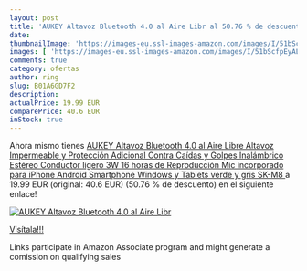 ```yaml
---
layout: post
title: 'AUKEY Altavoz Bluetooth 4.0 al Aire Libr al 50.76 % de descuento'
date: 
thumbnailImage: 'https://images-eu.ssl-images-amazon.com/images/I/51bScfpEyAL._SL200_.jpg'
images: [ 'https://images-eu.ssl-images-amazon.com/images/I/51bScfpEyAL._SL200_.jpg' ]
comments: true
category: ofertas
author: ring
slug: B01A6GD7F2
description:
actualPrice: 19.99 EUR
comparePrice: 40.6 EUR
inStock: true
---
```


Ahora mismo tienes [AUKEY Altavoz Bluetooth 4.0 al Aire Libre  Altavoz Impermeable y Protección Adicional Contra Caídas y Golpes Inalámbrico Estéreo  Conductor ligero 3W  16 horas de Reproducción  Mic incorporado para iPhone  Android  Smartphone Windows y Tablets  verde y gris  SK-M8 ](https://www.amazon.es/dp/B01A6GD7F2/?tag=tolees-21) a 19.99 EUR (original: 40.6 EUR) (50.76 %  de descuento) en el siguiente enlace!

[![AUKEY Altavoz Bluetooth 4.0 al Aire Libr](https://images-eu.ssl-images-amazon.com/images/I/51bScfpEyAL._SL200_.jpg)](https://www.amazon.es/dp/B01A6GD7F2/?tag=tolees-21)

[Visítala!!!](https://www.amazon.es/dp/B01A6GD7F2/?tag=tolees-21)

Links participate in Amazon Associate program and might generate a comission on qualifying sales
